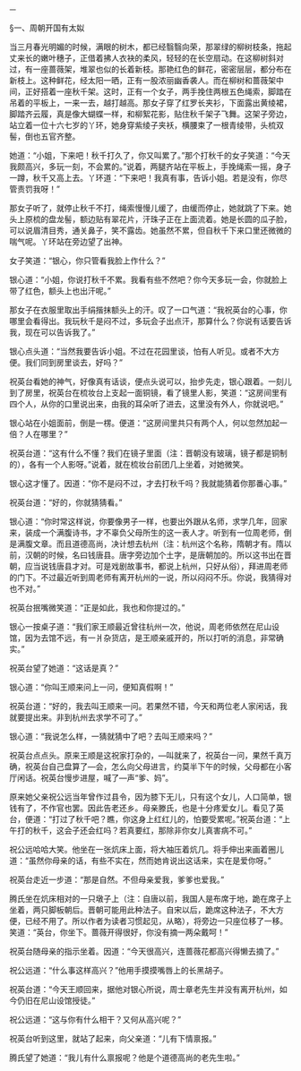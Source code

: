     一 

   §一、周朝开国有太姒

   当三月春光明媚的时候，满眼的树木，都已经翳翳向荣，那翠绿的柳树枝条，拖起丈来长的嫩叶穗子，正借着拂人衣袂的柔风，轻轻的在长空扇动。在这柳树斜对过，有一座蔷薇架，堆翠也似的长着新枝。那艳红色的鲜花，密密层层，都分布在新枝上。这种鲜花，经太阳一晒，正有一股浓丽幽香袭人。而在柳树和蔷薇架中间，正好搭着一座秋千架。这时，正有一个女子，两手挽住两根五色绳索，脚踏在吊着的平板上，一来一去，越打越高。那女子穿了红罗长夹衫，下面露出黄绫裙，脚踏齐云履，真是像大蝴蝶一样，和柳絮花影，贴住秋千架子飞舞。这架子旁边，站立着一位十六七岁的丫环，她身穿紫绫子夹袄，横腰束了一根青绫带，头梳双髻，倒也五官齐整。

   她道：“小姐，下来吧！秋千打久了，你又叫累了。”那个打秋千的女子笑道：“今天我颇高兴，多玩一刻，不会累的。”说着，两腿齐站在平板上，手挽绳索一摇，身子一蹲，秋千又高上去。丫环道：“下来吧！我真有事，告诉小姐。若是没有，你尽管责罚我呀！”

   那女子听了，就停止秋千不打，绳索慢慢儿缓了，由缓而停止，她就跳了下来。她头上原梳的盘龙髻，额边贴有翠花片，汗珠子正在上面流着。她是长圆的瓜子脸，可以说眉清目秀，通关鼻子，笑不露齿。她虽然不累，但自秋千下来口里还微微的喘气呢。丫环站在旁边望了出神。

   女子笑道：“银心，你只管看我脸上作什么？”

   银心道：“小姐，你说打秋千不累。我看有些不然吧？你今天多玩一会，你就脸上带了红色，额头上也出汗呢。”

   那女子在衣服里取出手绢揩抹额头上的汗。叹了一口气道：“我祝英台的心事，你哪里会看得出。我玩秋千是闷不过，多玩会子出点汗，那算什么？你说有话要告诉我，现在可以告诉我了。”

   银心点头道：“当然我要告诉小姐。不过在花园里谈，怕有人听见。或者不大方便。我们同到房里谈去，好吗？”

   祝英台看她的神气，好像真有话谈，便点头说可以，抬步先走，银心跟着。一刻儿到了房里，祝英台在梳妆台上支起一面铜镜，看了镜里人影，笑道：“这房间里有四个人，从你的口里说出来，由我的耳朵听了进去，这里没有外人，你就说吧。”

   银心站在小姐面前，倒是一楞。便道：“这房间里共只有两个人，何以忽然加起一倍？人在哪里？”

   祝英台道：“这有什么不懂？我们在镜子里面（注：晋朝没有玻璃，镜子都是铜制的），各有一个人影呀。”说着，就在梳妆台前团几上坐着，对她微笑。

   银心这才懂了。因道：“你不是闷不过，才去打秋千吗？我就能猜着你那番心事。”

   祝英台道：“好的，你就猜猜看。”

   银心道：“你时常这样说，你要像男子一样，也要出外跟从名师，求学几年，回家来，装成一个满腹诗书，才不辜负父母所生的这一表人才。听到有一位周老师，倒是满腹文章。而且道德高尚，决计想去杭州（注：杭州这个名称，隋朝才有。隋以前，汉朝的时候，名曰钱唐县。唐字旁边加个土字，是唐朝加的。所以这书出在晋朝，应当说钱唐县才对。可是戏剧故事书，都说上杭州，只好从俗），拜进周老师的门下。不过最近听到周老师有离开杭州的一说，所以闷闷不乐。你说，我猜得对也不对。”

   祝英台抿嘴微笑道：“正是如此，我也和你提过的。”

   银心一按桌子道：“我们家王顺最近曾往杭州一次，他说，周老师依然在尼山设馆，因为去馆不远，有一爿杂货店，是王顺亲戚开的，所以打听的消息，非常确实。”

   祝英台望了她道：“这话是真？”

   银心道：“你叫王顺来问上一问，便知真假啊！”

   祝英台道：“好的，我去叫王顺来一问。若果然不错，今天和两位老人家闲话，我就要提出来。非到杭州去求学不可了。”

   银心道：“我说怎么样，一猜就猜中了吧？去叫王顺来吗？”

   祝英台点点头。原来王顺是这祝家打杂的，—叫就来了，祝英台一问，果然千真万确，祝英台自己盘算了—会，怎么向父母进言，约莫半下午的时候，父母都在小客厅闲话。祝英台慢步进屋，喊了—声“爹、妈”。

   原来她父亲祝公远当年曾作过县令，因为膝下无儿，只有这个女儿，人口简单，银钱有了，不作官也罢。因此告老还乡。母亲滕氏，也是十分疼爱女儿。看见了英台，便道：“打过了秋千吧？瞧，你这身上红红儿的，怕要受累呢。”祝英台道：“上午打的秋千，这会子还会红吗？若真要红，那除非你女儿真害病不可。”

   祝公远哈哈大笑。他坐在一张炕床上面，将大袖压着炕几。将手伸出来画着圈儿道：“虽然你母亲的话，有些不实在，然而她肯说出这话来，实在是爱你呀。”

   祝英台走近一步道：“那是自然。不但母亲爱我，爹爹也爱我。”

   腾氏坐在炕床相对的一只墩子上（注：自唐以前，我国人是布席于地，跪在席子上坐着，两只脚板朝后。晋朝可能用此种法子。自宋以后，跪席这种法子，不大方便，已经不用了。所以作者为读者习惯起见，从略），将旁边一只座位移了一移。笑道：“英台，你坐下。蔷薇开得很好，你没有摘一两朵戴呵！”

   祝英台随母亲的指示坐着。因道：“今天很高兴，连蔷薇花都高兴得懒去摘了。”

   祝公远道：“什么事这样高兴？”他用手摸摸嘴唇上的长黑胡子。

   祝英台道：“今天王顺回来，据他对银心所说，周士章老先生并没有离开杭州，如今仍旧在尼山设馆授徒。”

   祝公远道：“这与你有什么相干？又何从高兴呢？”

   祝英台听到这里，就站了起来，向父亲道：“儿有下情禀报。”

   腾氏望了她道：“我儿有什么禀报呢？他是个道德高尚的老先生啦。”

